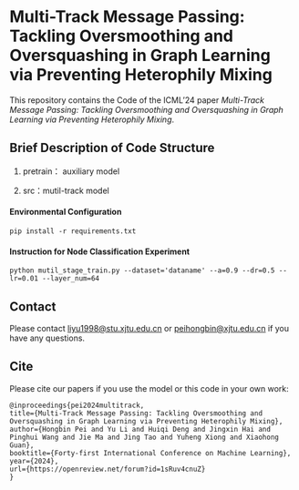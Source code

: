 # Multi-Track Message Passing: Tackling Oversmoothing and Oversquashing in Graph Learning via Preventing Heterophily Mixing

This repository contains the Code of the ICML’24 paper _Multi-Track Message Passing: Tackling Oversmoothing and Oversquashing in Graph Learning via Preventing Heterophily Mixing_.

## Brief Description of Code Structure

1. pretrain： auxiliary model
   
2. src：mutil-track model


#### Environmental Configuration

``` pip install -r requirements.txt ```


#### Instruction for Node Classification Experiment

```python mutil_stage_train.py --dataset='dataname' --a=0.9 --dr=0.5 --lr=0.01 --layer_num=64 ```


## Contact
Please contact liyu1998@stu.xjtu.edu.cn or peihongbin@xjtu.edu.cn if you have any questions.

## Cite
Please cite our papers if you use the model or this code in your own work:

```
@inproceedings{pei2024multitrack,
title={Multi-Track Message Passing: Tackling Oversmoothing and Oversquashing in Graph Learning via Preventing Heterophily Mixing},
author={Hongbin Pei and Yu Li and Huiqi Deng and Jingxin Hai and Pinghui Wang and Jie Ma and Jing Tao and Yuheng Xiong and Xiaohong Guan},
booktitle={Forty-first International Conference on Machine Learning},
year={2024},
url={https://openreview.net/forum?id=1sRuv4cnuZ}
}

```
